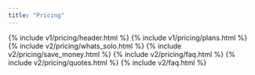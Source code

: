 ```yaml
---
title: "Pricing"
---
```


{% include v1/pricing/header.html %}
{% include v1/pricing/plans.html %}
{% include v2/pricing/whats_solo.html %}
{% include v2/pricing/save_money.html %}
{% include v2/pricing/faq.html %}
{% include v2/pricing/quotes.html %}
{% include v2/faq.html %}
